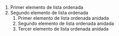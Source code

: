 1. Primer elemento de lista ordenada
2. Segundo elemento de lista ordenada
   1. Primer elemento de lista ordenada anidada
   2. Segundo elemento de lista ordenada anidada
   3. Tercer elemento de lista ordenada anidada

